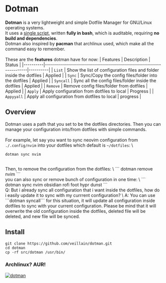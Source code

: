 # Dotman
**Dotman** is a very lightweight and simple Dotfile Manager for GNU/Linux operating systems. \
It uses a [single script](src/dotman), written **fully in bash**, which is auditable, requiring **no build and dependencies**. \
Dotman also inspired by **pacman** that archlinux used, which make all the command easy to remember. \
<br/>
These are the **features** dotman have for now:
| Features | Description                                                         | Status   | 
|----------|---------------------------------------------------------------------|----------|
| ```List```     | Show the list of configuration files and folder inside the dotfiles | Applied  |
| ```Sync```     | Sync/Copy the config files/folder into the dotfiles                 | Applied  |
| ```Syncall```  | Sync all the config files/folder inside the dotfiles                | Applied  |
| ```Remove```   | Remove config files/folder from dotfiles                            | Applied  |
| ```Apply```    | Apply configuration from dotfiles to local                          | Progress |
| ```Appyyall``` | Apply all configuration from dotfiles to local                      | progress |

## Overview
Dotman uses a path that you set to be the dotfiles directories. Then you can manage your configuration into/from dotfiles with simple commands. \
<br/>
For example, let say you want to sync neovim configuration from ```./.config/nvim``` into your dotfiles which default is ```~/dotfiles```: \
```
dotman sync nvim
```

<br/>
Then, to remove the configuration from the dotfiles: \
```
dotman remove nvim
```

<br/>
you can also sync or remove bunch of configuration in one time: \
```
dotman sync nvim obsidian rofi foot hypr dunst
```

<br/>
Q: But i already sync all configuration that i want inside the dotfiles, how do i easily update it to sync with my currrent configuration? \
A: You can use ```dotman syncall``` for this situation, it will update all configuration inside dotfiles to sync with your current configuration. Please be mind that it will overwrite the old configuration inside the dotfiles, deleted file will be deleted, and new file will be synced.

## Install
```
git clone https://github.com/veillain/dotman.git
cd dotman
cp -rf src/dotman /usr/bin/
```

### Archlinux? AUR!
[![dotman](https://img.shields.io/aur/version/dotman?color=1793d1&label=dotman&logo=arch-linux&style=for-the-badge)](https://aur.archlinux.org/packages/dotman/)


